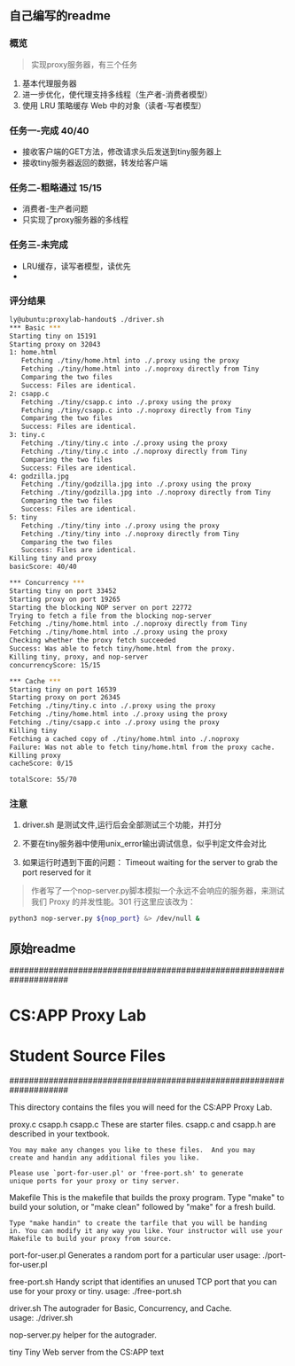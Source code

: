 ## 自己编写的readme
### 概览
> 实现proxy服务器，有三个任务
1. 基本代理服务器
2. 进一步优化，使代理支持多线程（生产者-消费者模型）
3. 使用 LRU 策略缓存 Web 中的对象（读者-写者模型）


### 任务一-完成 40/40
* 接收客户端的GET方法，修改请求头后发送到tiny服务器上
* 接收tiny服务器返回的数据，转发给客户端

### 任务二-粗略通过 15/15
* 消费者-生产者问题
* 只实现了proxy服务器的多线程

### 任务三-未完成
* LRU缓存，读写者模型，读优先
* 

### 评分结果
```bash
ly@ubuntu:proxylab-handout$ ./driver.sh 
*** Basic ***
Starting tiny on 15191
Starting proxy on 32043
1: home.html
   Fetching ./tiny/home.html into ./.proxy using the proxy
   Fetching ./tiny/home.html into ./.noproxy directly from Tiny
   Comparing the two files
   Success: Files are identical.
2: csapp.c
   Fetching ./tiny/csapp.c into ./.proxy using the proxy
   Fetching ./tiny/csapp.c into ./.noproxy directly from Tiny
   Comparing the two files
   Success: Files are identical.
3: tiny.c
   Fetching ./tiny/tiny.c into ./.proxy using the proxy
   Fetching ./tiny/tiny.c into ./.noproxy directly from Tiny
   Comparing the two files
   Success: Files are identical.
4: godzilla.jpg
   Fetching ./tiny/godzilla.jpg into ./.proxy using the proxy
   Fetching ./tiny/godzilla.jpg into ./.noproxy directly from Tiny
   Comparing the two files
   Success: Files are identical.
5: tiny
   Fetching ./tiny/tiny into ./.proxy using the proxy
   Fetching ./tiny/tiny into ./.noproxy directly from Tiny
   Comparing the two files
   Success: Files are identical.
Killing tiny and proxy
basicScore: 40/40

*** Concurrency ***
Starting tiny on port 33452
Starting proxy on port 19265
Starting the blocking NOP server on port 22772
Trying to fetch a file from the blocking nop-server
Fetching ./tiny/home.html into ./.noproxy directly from Tiny
Fetching ./tiny/home.html into ./.proxy using the proxy
Checking whether the proxy fetch succeeded
Success: Was able to fetch tiny/home.html from the proxy.
Killing tiny, proxy, and nop-server
concurrencyScore: 15/15

*** Cache ***
Starting tiny on port 16539
Starting proxy on port 26345
Fetching ./tiny/tiny.c into ./.proxy using the proxy
Fetching ./tiny/home.html into ./.proxy using the proxy
Fetching ./tiny/csapp.c into ./.proxy using the proxy
Killing tiny
Fetching a cached copy of ./tiny/home.html into ./.noproxy
Failure: Was not able to fetch tiny/home.html from the proxy cache.
Killing proxy
cacheScore: 0/15

totalScore: 55/70
```

### 注意
1. driver.sh 是测试文件,运行后会全部测试三个功能，并打分

2. 不要在tiny服务器中使用unix_error输出调试信息，似乎判定文件会对比

3. 如果运行时遇到下面的问题：
Timeout waiting for the server to grab the port reserved for it
> 作者写了一个nop-server.py脚本模拟一个永远不会响应的服务器，来测试我们 Proxy 的并发性能。301 行这里应该改为：
```sh
python3 nop-server.py ${nop_port} &> /dev/null &
```




## 原始readme
####################################################################
# CS:APP Proxy Lab
#
# Student Source Files
####################################################################

This directory contains the files you will need for the CS:APP Proxy
Lab.

proxy.c
csapp.h
csapp.c
    These are starter files.  csapp.c and csapp.h are described in
    your textbook. 

    You may make any changes you like to these files.  And you may
    create and handin any additional files you like.

    Please use `port-for-user.pl' or 'free-port.sh' to generate
    unique ports for your proxy or tiny server. 

Makefile
    This is the makefile that builds the proxy program.  Type "make"
    to build your solution, or "make clean" followed by "make" for a
    fresh build. 

    Type "make handin" to create the tarfile that you will be handing
    in. You can modify it any way you like. Your instructor will use your
    Makefile to build your proxy from source.

port-for-user.pl
    Generates a random port for a particular user
    usage: ./port-for-user.pl <userID>

free-port.sh
    Handy script that identifies an unused TCP port that you can use
    for your proxy or tiny. 
    usage: ./free-port.sh

driver.sh
    The autograder for Basic, Concurrency, and Cache.        
    usage: ./driver.sh

nop-server.py
     helper for the autograder.         

tiny
    Tiny Web server from the CS:APP text

